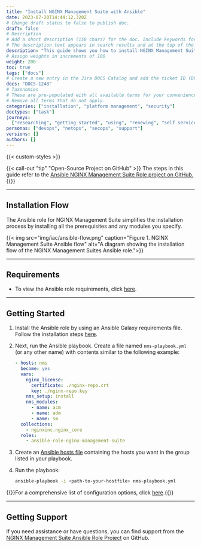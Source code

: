 ```yaml
---
title: "Install NGINX Management Suite with Ansible"
date: 2023-07-20T14:44:12.320Z
# Change draft status to false to publish doc.
draft: false
# Description
# Add a short description (150 chars) for the doc. Include keywords for SEO.
# The description text appears in search results and at the top of the doc.
description: "This guide shows you how to install NGINX Management Suite using the open-source Ansible role. Easily reproduce your installation across multiple environments through automation."
# Assign weights in increments of 100
weight: 200
toc: true
tags: ["docs"]
# Create a new entry in the Jira DOCS Catalog and add the ticket ID (DOCS-<number>) below
docs: "DOCS-1248"
# Taxonomies
# These are pre-populated with all available terms for your convenience.
# Remove all terms that do not apply.
categories: ["installation", "platform management", "security"]
doctypes: ["task"]
journeys:
  ["researching", "getting started", "using", "renewing", "self service"]
personas: ["devops", "netops", "secops", "support"]
versions: []
authors: []
---
```


{{< custom-styles >}}

{{< call-out "tip" "Open-Source Project on GitHub" >}}
The steps in this guide refer to the <a href="https://github.com/nginxinc/ansible-role-nginx-management-suite" target="_blank">Ansible NGINX Management Suite Role project on GitHub.</a> <i class="fa-regular fa-arrow-up-right-from-square" style="color:#009639;"></i>
{{</call-out>}}

---

## Installation Flow

The Ansible role for NGINX Management Suite simplifies the installation process by installing all the prerequisites and any modules you specify.

{{< img src="img/iac/ansible-flow.png" caption="Figure 1. NGINX Management Suite Ansible flow" alt="A diagram showing the installation flow of the NGINX Management Suites Ansible role.">}}

---

## Requirements

- To view the Ansible role requirements, click [here](https://github.com/nginxinc/ansible-role-nginx-management-suite#requirements).

---

## Getting Started

1. Install the Ansible role by using an Ansible Galaxy requirements file. Follow the installation steps [here](https://github.com/nginxinc/ansible-role-nginx-management-suite#installation).

2. Next, run the Ansible playbook. Create a file named `nms-playbook.yml` (or any other name) with contents similar to the following example:

    ``` yaml
    - hosts: nms
      become: yes
      vars:
        nginx_license:
          certificate: ./nginx-repo.crt
          key: ./nginx-repo.key
        nms_setup: install
        nms_modules:
          - name: acm
          - name: adm
          - name: sm
      collections:
        - nginxinc.nginx_core
      roles:
        - ansible-role-nginx-management-suite
    ```

3. Create an [Ansible hosts file](https://docs.ansible.com/ansible/latest/inventory_guide/intro_inventory.html) containing the hosts you want in the group listed in your playbook.

4. Run the playbook:

    ``` bash
    ansible-playbook -i <path-to-your-hostfile> nms-playbook.yml
    ```

{{<see-also>}}For a comprehensive list of configuration options, click [here](https://github.com/nginxinc/ansible-role-nginx-management-suite/blob/main/defaults/main.yml).{{</see-also>}}

---

## Getting Support

If you need assistance or have questions, you can find support from the [NGINX Management Suite Ansible Role Project](https://github.com/nginxinc/ansible-role-nginx-management-suite/blob/main/SUPPORT.md) on GitHub.
